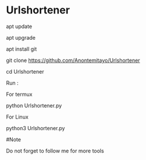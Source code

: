 # Urlshortener

apt update

apt upgrade 

apt install git

git clone https://github.com/Anontemitayo/Urlshortener

cd Urlshortener

Run :

For termux 

python Urlshortener.py

For Linux 

python3 Urlshortener.py

#Note 


Do not forget to follow me for more tools 
